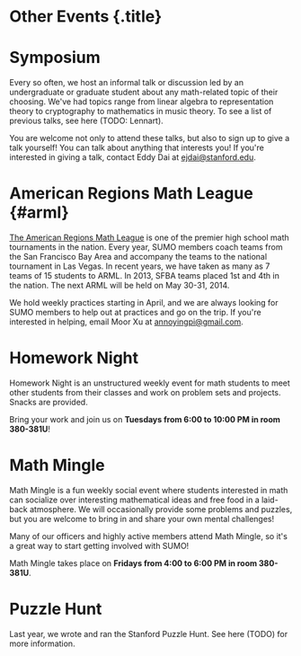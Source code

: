 # Other Events {.title}

# Symposium

Every so often, we host an informal talk or discussion led by an undergraduate
or graduate student about any math-related topic of their choosing. We've had
topics range from linear algebra to representation theory to cryptography to
mathematics in music theory. To see a list of previous talks, see here (TODO:
Lennart).

You are welcome not only to attend these talks, but also to sign up to give a
talk yourself! You can talk about anything that interests you! If you're
interested in giving a talk, contact Eddy Dai at ejdai@stanford.edu.

# American Regions Math League {#arml}

[The American Regions Math League](arml.com) is one of the premier high
school math tournaments in the nation. Every year, SUMO members coach teams
from the San Francisco Bay Area and accompany the teams to the national
tournament in Las Vegas. In recent years, we have taken as many as 7 teams of 15
students to ARML. In 2013, SFBA teams placed 1st and 4th in the nation. The
next ARML will be held on May 30-31, 2014.

We hold weekly practices starting in April, and we are always looking for SUMO
members to help out at practices and go on the trip. If you're interested in
helping, email Moor Xu at annoyingpi@gmail.com.

# Homework Night

Homework Night is an unstructured weekly event for math students to meet other
students from their classes and work on problem sets and projects. Snacks are
provided.
<!--- If you have any questions about Homework Night, please contact Ravi
Fernando at (TODO Pending on Ravi's approval)--->

Bring your work and join us on **Tuesdays from 6:00 to 10:00 PM
in room 380-381U**!

# Math Mingle

Math Mingle is a fun weekly social event where students interested in math can
socialize over interesting mathematical ideas and free food in a laid-back
atmosphere. We will occasionally provide some problems and puzzles, but you are
welcome to bring in and share your own mental challenges!

Many of our officers and highly active members attend Math Mingle, so it's a
great way to start getting involved with SUMO!

Math Mingle takes place on **Fridays from 4:00 to 6:00 PM in room 380-381U**.

# Puzzle Hunt

Last year, we wrote and ran the Stanford Puzzle Hunt. See here (TODO) for more
information.
<!---
(Are we sure we want Puzzle Hunt here? We can just directly link the homepage to
the Puzzle Hunt site.)
--->
